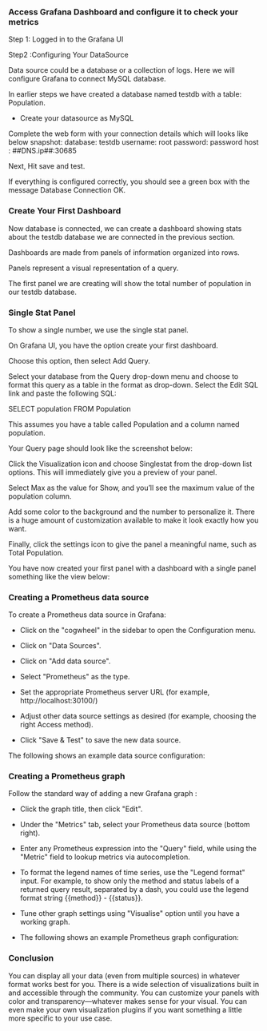 
### Access Grafana Dashboard and configure it to check your metrics


Step 1: Logged in to the Grafana UI 

Step2 :Configuring Your DataSource

Data source could be a database or a collection of logs. 
Here we will configure Grafana to connect MySQL database.

In earlier steps we have created a database named testdb with a table: Population.

- Create your datasource as MySQL

Complete the web form with your connection details which will looks like below snapshot:
database: testdb
username: root
password: password
host : ##DNS.ip##:30685 

Next, Hit save and test. 

If everything is configured correctly, you should see a green box with the message Database Connection OK.



### Create Your First Dashboard

Now database is connected, we can create a dashboard showing stats about the testdb database we are connected in the previous section.

Dashboards are made from panels of information organized into rows. 

Panels represent a visual representation of a query.  

The first panel we are creating will show the total number of population in our testdb database.

### Single Stat Panel

To show a single number, we use the single stat panel.

On Grafana UI, you have the option create your first dashboard. 

Choose this option, then select Add Query.

Select your database from the Query drop-down menu and choose to format this query as a table in the format as drop-down. 
Select the Edit SQL link and paste the following SQL:

SELECT
  population
FROM Population


This assumes you have a table called Population and a column named population.

Your Query page should look like the screenshot below:



Click the Visualization icon and choose Singlestat from the drop-down list options. This will immediately give you a preview of your panel.

Select Max as the value for Show, and you’ll see the maximum value of the population column. 

Add some color to the background and the number to personalize it. There is a huge amount of customization available to make it look exactly how you want.

Finally, click the settings icon to give the panel a meaningful name, such as Total Population. 

You have now created your first panel with a dashboard with a single panel something like the view below:




### Creating a Prometheus data source

To create a Prometheus data source in Grafana:

- Click on the "cogwheel" in the sidebar to open the Configuration menu.

- Click on "Data Sources".

- Click on "Add data source".

- Select "Prometheus" as the type.

- Set the appropriate Prometheus server URL (for example, http://localhost:30100/)

-  Adjust other data source settings as desired (for example, choosing the right Access method).

- Click "Save & Test" to save the new data source.
  
The following shows an example data source configuration:




###  Creating a Prometheus graph

Follow the standard way of adding a new Grafana graph :

-  Click the graph title, then click "Edit".

- Under the "Metrics" tab, select your Prometheus data source (bottom right).

- Enter any Prometheus expression into the "Query" field, while using the "Metric" field to lookup metrics via autocompletion.

- To format the legend names of time series, use the "Legend format" input. For example, to show only the method and status labels of a returned query result, separated by a dash, you could use the legend format string {{method}} - {{status}}.

- Tune other graph settings using "Visualise" option until you have a working graph.

- The following shows an example Prometheus graph configuration:



### Conclusion 
You can display all your data (even from multiple sources) in whatever format works best for you. There is a wide selection of visualizations built in and accessible through the community. You can customize your panels with color and transparency—whatever makes sense for your visual. You can even make your own visualization plugins if you want something a little more specific to your use case.

